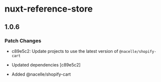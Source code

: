 # nuxt-reference-store

## 1.0.6

### Patch Changes

- c89e5c2: Update projects to use the latest version of `@nacelle/shopify-cart`
- Updated dependencies [c89e5c2]

- Added @nacelle/shopify-cart
